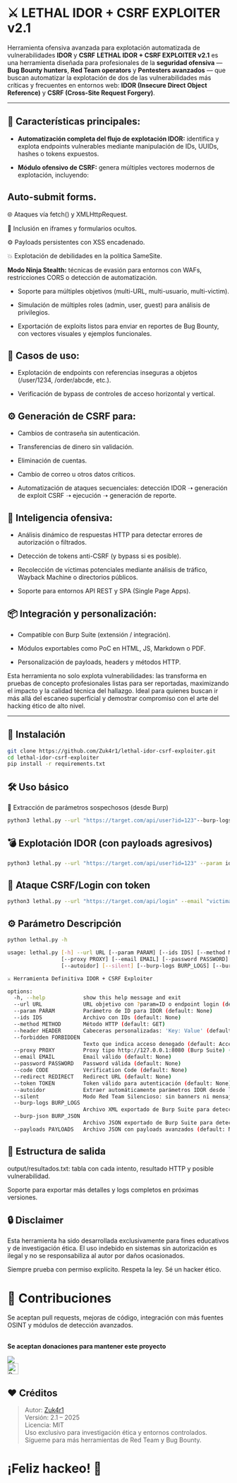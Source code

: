 # ⚔️ LETHAL IDOR + CSRF EXPLOITER v2.1

Herramienta ofensiva avanzada para explotación automatizada de vulnerabilidades **IDOR** y **CSRF** **LETHAL IDOR + CSRF EXPLOITER v2.1** es una herramienta diseñada para profesionales de la **seguridad ofensiva** — **Bug Bounty hunters**, **Red Team operators** y **Pentesters avanzados** — que buscan automatizar la explotación de dos de las vulnerabilidades más críticas y frecuentes en entornos web: **IDOR (Insecure Direct Object Reference)** y **CSRF (Cross-Site Request Forgery)**.

---

## 🚀 Características principales:

- **Automatización completa del flujo de explotación IDOR:** identifica y explota endpoints vulnerables mediante manipulación de IDs, UUIDs, hashes o tokens expuestos.

- **Módulo ofensivo de CSRF:** genera múltiples vectores modernos de explotación, incluyendo:

## Auto-submit forms.

🌐 Ataques vía fetch() y XMLHttpRequest.

📜 Inclusión en iframes y formularios ocultos.

⚙️ Payloads persistentes con XSS encadenado.

💥 Explotación de debilidades en la política SameSite.

**Modo Ninja Stealth:** técnicas de evasión para entornos con WAFs, restricciones CORS o detección de automatización.

- Soporte para múltiples objetivos (multi-URL, multi-usuario, multi-victim).

- Simulación de múltiples roles (admin, user, guest) para análisis de privilegios.

- Exportación de exploits listos para enviar en reportes de Bug Bounty, con vectores visuales y ejemplos funcionales.

## 🎯 Casos de uso:

- Explotación de endpoints con referencias inseguras a objetos (/user/1234, /order/abcde, etc.).

- Verificación de bypass de controles de acceso horizontal y vertical.

## ⚙️ Generación de CSRF para:

- Cambios de contraseña sin autenticación.

- Transferencias de dinero sin validación.

- Eliminación de cuentas.

- Cambio de correo u otros datos críticos.

- Automatización de ataques secuenciales: detección IDOR ➝ generación de exploit CSRF ➝ ejecución ➝ generación de reporte.

## 🧠 Inteligencia ofensiva:

- Análisis dinámico de respuestas HTTP para detectar errores de autorización o filtrados.

- Detección de tokens anti-CSRF (y bypass si es posible).

- Recolección de víctimas potenciales mediante análisis de tráfico, Wayback Machine o directorios públicos.

- Soporte para entornos API REST y SPA (Single Page Apps).

## 📦 Integración y personalización:

- Compatible con Burp Suite (extensión / integración).

- Módulos exportables como PoC en HTML, JS, Markdown o PDF.

- Personalización de payloads, headers y métodos HTTP.

Esta herramienta no solo explota vulnerabilidades: las transforma en pruebas de concepto profesionales listas para ser reportadas, maximizando el impacto y la calidad técnica del hallazgo. Ideal para quienes buscan ir más allá del escaneo superficial y demostrar compromiso con el arte del hacking ético de alto nivel.

---

## 🚀 Instalación

```bash
git clone https://github.com/Zuk4r1/lethal-idor-csrf-exploiter.git
cd lethal-idor-csrf-exploiter
pip install -r requirements.txt
```

## 🛠️ Uso básico
🧬 Extracción de parámetros sospechosos (desde Burp)

```bash
python3 lethal.py --url "https://target.com/api/user?id=123"--burp-logs burp_logs.txt
```

## 💣 Explotación IDOR (con payloads agresivos)

```bash
python3 lethal.py --url "https://target.com/api/user?id=123" --param id --ids ids.txt --method GET --forbidden "acceso denegado"
```

## 🔐 Ataque CSRF/Login con token

```bash
python3 lethal.py --url "https://target.com/api/login" --email "victima@example.com" --password "123456" --token "tok-abcdef" --code "000000" --redirect "https://target.com/dashboard"
```

## ⚙️ Parámetro	Descripción

```bash
python lethal.py -h

usage: lethal.py [-h] --url URL [--param PARAM] [--ids IDS] [--method METHOD] [--header HEADER] [--forbidden FORBIDDEN]
                 [--proxy PROXY] [--email EMAIL] [--password PASSWORD] [--code CODE] [--redirect REDIRECT] [--token TOKEN]
                 [--autoidor] [--silent] [--burp-logs BURP_LOGS] [--burp-json BURP_JSON] [--payloads PAYLOADS]

⚔ Herramienta Definitiva IDOR + CSRF Exploiter

options:
  -h, --help            show this help message and exit
  --url URL             URL objetivo con ?param=ID o endpoint login (default: None)
  --param PARAM         Parámetro de ID para IDOR (default: None)
  --ids IDS             Archivo con IDs (default: None)
  --method METHOD       Método HTTP (default: GET)
  --header HEADER       Cabeceras personalizadas: 'Key: Value' (default: None)
  --forbidden FORBIDDEN
                        Texto que indica acceso denegado (default: Access Denied)
  --proxy PROXY         Proxy tipo http://127.0.0.1:8080 (Burp Suite) (default: None)
  --email EMAIL         Email válido (default: None)
  --password PASSWORD   Password válida (default: None)
  --code CODE           Verification Code (default: None)
  --redirect REDIRECT   Redirect URL (default: None)
  --token TOKEN         Token válido para autenticación (default: None)
  --autoidor            Extraer automáticamente parámetros IDOR desde logs de Burp (default: False)
  --silent              Modo Red Team Silencioso: sin banners ni mensajes, solo resultados en .txt (default: False)
  --burp-logs BURP_LOGS
                        Archivo XML exportado de Burp Suite para detección automática de endpoints vulnerables (default: None)
  --burp-json BURP_JSON
                        Archivo JSON exportado de Burp Suite para detección automática de endpoints vulnerables (default: None)
  --payloads PAYLOADS   Archivo JSON con payloads avanzados (default: None)
```

## 📂 Estructura de salida

output/resultados.txt: tabla con cada intento, resultado HTTP y posible vulnerabilidad.

Soporte para exportar más detalles y logs completos en próximas versiones.

## 🔒 Disclaimer

Esta herramienta ha sido desarrollada exclusivamente para fines educativos y de investigación ética. El uso indebido en sistemas sin autorización es ilegal y no se 
responsabiliza al autor por daños ocasionados.

Siempre prueba con permiso explícito. Respeta la ley. Sé un hacker ético.

# 🤝 Contribuciones

Se aceptan pull requests, mejoras de código, integración con más fuentes OSINT y módulos de detección avanzados.
  <br />
	<br/>
      	<p width="20px"><b>Se aceptan donaciones para mantener este proyecto</p></b>
	      <a href="https://buymeacoffee.com/investigacq"><img src="https://img.buymeacoffee.com/button-api/?text=Buy me a coffee&emoji=&slug=investigacqc&button_colour=FF5F5F&font_colour=ffffff&font_family=Cookie&outline_colour=000000&coffee_colour=FFDD00" /></a><br />
      	<a href="https://www.paypal.com/paypalme/babiloniaetica"><img title="Donations For Projects" height="25" src="https://ionicabizau.github.io/badges/paypal.svg" /></a>
</div>

## ❤️ Créditos

> Autor: [Zuk4r1](https://github.com/Zuk4r1)  
> Versión: 2.1 – 2025  
> Licencia: MIT  
> Uso exclusivo para investigación ética y entornos controlados.
> Sígueme para más herramientas de Red Team y Bug Bounty.

# ¡Feliz hackeo! 🎯
